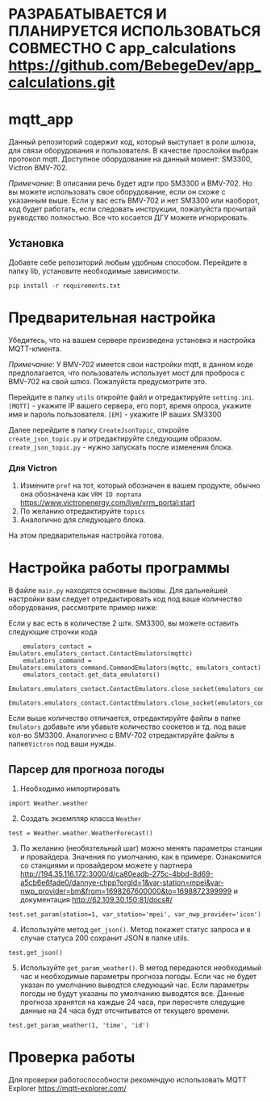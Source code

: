 # РАЗРАБАТЫВАЕТСЯ И ПЛАНИРУЕТСЯ ИСПОЛЬЗОВАТЬСЯ СОВМЕСТНО С app_calculations https://github.com/BebegeDev/app_calculations.git
# mqtt_app #
Данный репозиторий содержит код, который выступает в роли шлюза, для связи оборудования и пользователя. В качестве прослойки выбран протокол mqtt. 
Доступное оборудование на данный момент: SM3300, Victron BMV-702.

*Примечание*: В описании речь будет идти про SM3300 и BMV-702. Но вы можете использовать свое оборудование, если он схоже с указанным выше. Если у вас есть BMV-702 и нет SM3300 или наоборот, код будет работать, если следовать инструкции, пожалуйста прочитай рукводство полностью. Все что косается ДГУ можете игнорировать.

## Установка ##
Добавте себе репозиторий любым удобным способом. Перейдите в папку lib, установите необходимые зависимости.

```
pip install -r requirements.txt
```

# Предварительная настройка #
Убедитесь, что на вашем сервере произведена установка и настройка MQTT-клиента.

*Примечание*: У BMV-702 имеется свои настройки mqtt, в данном коде предполагается, что пользователь использует мост для проброса с BMV-702 на свой шлюз. Пожалуйста предусмотрите это.

Перейдите в папку `utils` откройте файл и отредактируйте `setting.ini`.
`[MQTT]` - укажите IP вашего сервера, его порт, время опроса, укажите имя и пароль пользователя.
`[EM]` - укажите IP ваших SM3300


Далее перейдите в папку `CreateJsonTopic`, откройте `create_json_topic.py` и отредактируйте следующим образом.
`create_json_topic.py` - нужно запускать после изменения блока.
### Для Victron
1. Измените `pref` на тот, который обозначен в вашем продукте, обычно она обозначена как `VRM ID портала` <https://www.victronenergy.com/live/vrm_portal:start>
2. По желанию отредактируйте `topics`
3. Аналогично для следующего блока.


На этом предварительная настройка готова.

# Настройка работы программы #
В файле `main.py` находятся основные вызовы. Для дальнейшей настройки вам следует отредактировать код под ваше количество оборудования, рассмотрите пример ниже:

Если у вас есть в количестве 2 штк. SM3300, вы можете оставить следующие строчки кода 
```
    emulators_contact = Emulators.emulators_contact.ContactEmulators(mqttc)
    emulators_command = Emulators.emulators_command.CommandEmulators(mqttc, emulators_contact)
    emulators_contact.get_data_emulators()
    Emulators.emulators_contact.ContactEmulators.close_socket(emulators_contact.supplySocket_1)
    Emulators.emulators_contact.ContactEmulators.close_socket(emulators_contact.supplySocket_2)
```
Если выше количество отличается, отредактируйте файлы в папке `Emulators` добавьте или убавьте количество соокетов и тд. под ваше кол-во SM3300.
Аналогично с BMV-702 отредактируйте файлы в папке`Victron` под ваши нужды.

## Парсер для прогноза погоды
1. Необходимо импортировать
```
import Weather.weather
```
2. Создать экземпляр класса ```Weather``` 
```
test = Weather.weather.WeatherForecast()
```
3. По желанию (необязтельный шаг) можно менять параметры станции и провайдера. Значения по умолчанию, как в примере. Ознакомится со станциями и провайдером можете у партнера http://194.35.116.172:3000/d/ca80eadb-275c-4bbd-8d69-a5cb6e6fade0/dannye-chpp?orgId=1&var-station=mpei&var-nwp_provider=bm&from=1698267600000&to=1698872399999 и документация http://62.109.30.150:81/docs#/
```
test.set_param(station=1, var_station='mpei', var_nwp_provider='icon')
```
4. Используйте метод ```get_json()```. Метод покажет статус запроса и в случае статуса 200 сохранит JSON в папке utils.
```
test.get_json()
```
5. Используйте ```get_param_weather()```. В метод передаются необходимый час и необходимые параметры прогноза погоды. Если час не будет указан по умолчанию выводтся следующий час. Если параметры погоды не будут указаны по умолчанию выводятся все.
Данные прогноза хранятся на каждые 24 часа, при пересчете следущие данные на 24 часа будт отсчитыватся от текущего времени.
```
test.get_param_weather(1, 'time', 'id')
```

# Проверка работы
Для проверки работоспособности рекомендую использовать MQTT Explorer <https://mqtt-explorer.com/>

